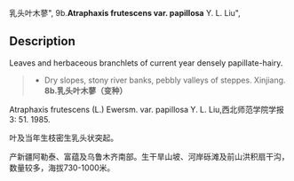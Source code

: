 乳头叶木蓼",
9b.**Atraphaxis frutescens var. papillosa** Y. L. Liu",

## Description
Leaves and herbaceous branchlets of current year densely papillate-hairy.

> * Dry slopes, stony river banks, pebbly valleys of steppes. Xinjiang.
**8b.乳头叶木蓼（变种）**

Atraphaxis frutescens (L.) Ewersm. var. papillosa Y. L. Liu,西北师范学院学报3: 51. 1985.

叶及当年生枝密生乳头状突起。

产新疆阿勒泰、富蕴及乌鲁木齐南部。生干旱山坡、河岸砾滩及前山洪积扇干沟，数量较多，海拔730-1000米。
